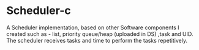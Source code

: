 # Scheduler-c
A Scheduler implementation, based on other Software components I created such as - list, priority queue/heap (uploaded in DS) ,task and UID.
The scheduler receives tasks and time to perform the tasks repetitively.
